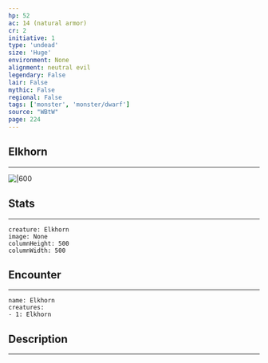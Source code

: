 ```yaml
---
hp: 52
ac: 14 (natural armor)
cr: 2
initiative: 1
type: 'undead'    
size: 'Huge'
environment: None
alignment: neutral evil
legendary: False
lair: False
mythic: False
regional: False
tags: ['monster', 'monster/dwarf']
source: "WBtW"
page: 224
---
```


## Elkhorn
---

![|600](D:/Program%20Files/5e.tools/img/bestiary/WBtW/Elkhorn.jpg)

## Stats
---

```statblock
creature: Elkhorn
image: None
columnHeight: 500
columnWidth: 500
```

## Encounter
---

```encounter-table
name: Elkhorn
creatures:
- 1: Elkhorn
```

## Description
---




